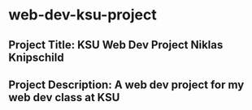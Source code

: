 # web-dev-ksu-project
## Project Title: KSU Web Dev Project Niklas Knipschild
## Project Description: A web dev project for my web dev class at KSU
